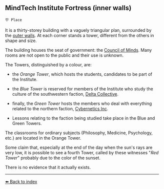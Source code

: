 ## MindTech Institute Fortress (inner walls)

`🪧 Place`

It is a thirty-storey building with a vaguely triangular plan, surrounded by the [outer walls](../refs/institute_fortress_outer.md). At each corner stands a tower, different from the others in shape and size.

The building houses the seat of government: the [Council of Minds](../refs/council_of_minds.md). Many rooms are not open to the public and their use is unknown.

The Towers, distinguished by a colour, are: 
- the *Orange Tower*, which hosts the students, candidates to be part of the Institute.
- the *Blue Tower* is reserved for members of the Institute who study the culture of the southwestern faction, [Delta Collective](../refs/delta_collective.md).
- finally, the *Green Tower* hosts the members who deal with everything related to the northern faction, [Cybernetics Inc](../refs/cybernetics_inc.md).

- Lessons relating to the faction being studied take place in the Blue and Green Towers.

The classrooms for ordinary subjects (Philosophy, Medicine, Psychology, etc.) are located in the Orange Tower.

Some claim that, especially at the end of the day when the sun's rays are very low, it is possible to see a fourth Tower, called by these witnesses "*Red Tower*" probably due to the color of the sunset.

There is no evidence that it actually exists.


----------
[⬅️ Back to index](../refs/index.md)